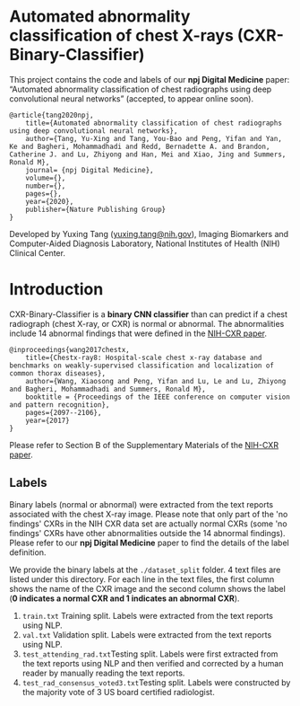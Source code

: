 # Automated abnormality classification of chest X-rays (CXR-Binary-Classifier) 

This project contains the code and labels of our **npj Digital Medicine** paper: “Automated abnormality classification of chest radiographs using deep convolutional neural networks” (accepted, to appear online soon).

    @article{tang2020npj,
        title={Automated abnormality classification of chest radiographs using deep convolutional neural networks},
        author={Tang, Yu-Xing and Tang, You-Bao and Peng, Yifan and Yan, Ke and Bagheri, Mohammadhadi and Redd, Bernadette A. and Brandon, Catherine J. and Lu, Zhiyong and Han, Mei and Xiao, Jing and Summers, Ronald M},
        journal= {npj Digital Medicine},
        volume={},
        number={},
        pages={},
        year={2020},
        publisher={Nature Publishing Group}
    }

Developed by Yuxing Tang (yuxing.tang@nih.gov), Imaging Biomarkers and Computer-Aided Diagnosis Laboratory, National Institutes of Health (NIH) Clinical Center.

# Introduction

CXR-Binary-Classifier is a **binary CNN classifier** than can predict if a chest radiograph (chest X-ray, or CXR) is normal or abnormal. The abnormalities include 14 abnormal findings that were defined in the [NIH-CXR paper](https://nihcc.app.box.com/v/ChestXray-NIHCC/file/256057377774).

    @inproceedings{wang2017chestx,
        title={Chestx-ray8: Hospital-scale chest x-ray database and benchmarks on weakly-supervised classification and localization of common thorax diseases},
        author={Wang, Xiaosong and Peng, Yifan and Lu, Le and Lu, Zhiyong and Bagheri, Mohammadhadi and Summers, Ronald M},
        booktitle = {Proceedings of the IEEE conference on computer vision and pattern recognition},
        pages={2097--2106},
        year={2017}
    }
Please refer to Section B of the Supplementary Materials of the [NIH-CXR paper](https://nihcc.app.box.com/v/ChestXray-NIHCC/file/256057377774).


## Labels

Binary labels (normal or abnormal) were extracted from the text reports associated with the chest X-ray image. Please note that only part of the 'no findings' CXRs in the NIH CXR data set are actually normal CXRs (some 'no findings' CXRs have other abnormalities outside the 14 abnormal findings). Please refer to our **npj Digital Medicine** paper to find the details of the label definition.

We provide the binary labels at the `./dataset_split` folder.  4 text files are listed under this directory. For each line in the text files, the first column shows the name of the CXR image and the second column shows the label (**0 indicates a normal CXR and 1 indicates an abnormal CXR**).
 1. `train.txt` Training split. Labels were extracted from the text reports using NLP.
 2. `val.txt` Validation split. Labels were extracted from the text reports using NLP.
 3. `test_attending_rad.txt`Testing split. Labels were first extracted from the text reports using NLP and then verified and corrected by a human reader by manually reading the text reports.
 4. `test_rad_consensus_voted3.txt`Testing split. Labels were constructed by the majority vote of 3 US board certified radiologist.
